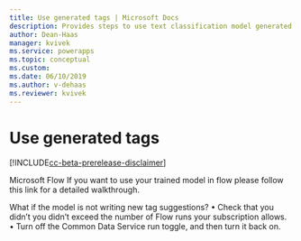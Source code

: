 ```yaml
---
title: Use generated tags | Microsoft Docs
description: Provides steps to use text classification model generated tags
author: Dean-Haas
manager: kvivek
ms.service: powerapps
ms.topic: conceptual
ms.custom: 
ms.date: 06/10/2019
ms.author: v-dehaas
ms.reviewer: kvivek
---
```


# Use generated tags

[!INCLUDE[cc-beta-prerelease-disclaimer](./includes/cc-beta-prerelease-disclaimer.md)]

Microsoft Flow
If you want to use your trained model in flow please follow this link for a detailed walkthrough.


What if the model is not writing new tag suggestions? 
•	Check that you didn’t you didn’t exceed the number of Flow runs your subscription allows. 
•	Turn off the Common Data Service run toggle, and then turn it back on. 